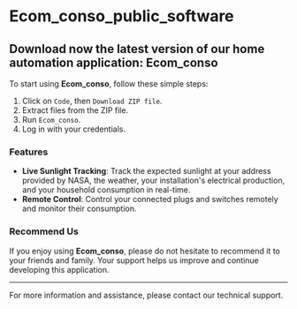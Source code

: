 # Ecom_conso_public_software

## Download now the latest version of our home automation application: Ecom_conso

To start using **Ecom_conso**, follow these simple steps:

1. Click on `Code`, then `Download ZIP file`.
2. Extract files from the ZIP file.
3. Run `Ecom_conso`.
4. Log in with your credentials.

### Features

- **Live Sunlight Tracking**: Track the expected sunlight at your address provided by NASA, the weather, your installation's electrical production, and your household consumption in real-time.
- **Remote Control**: Control your connected plugs and switches remotely and monitor their consumption.

### Recommend Us

If you enjoy using **Ecom_conso**, please do not hesitate to recommend it to your friends and family. Your support helps us improve and continue developing this application.

---

For more information and assistance, please contact our technical support.
